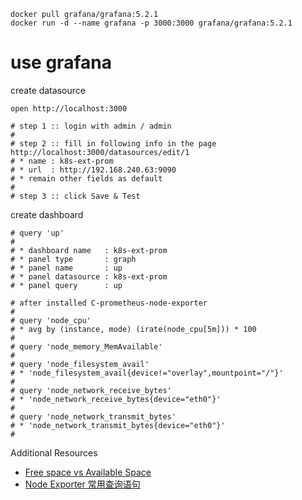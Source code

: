 ```
docker pull grafana/grafana:5.2.1
docker run -d --name grafana -p 3000:3000 grafana/grafana:5.2.1
```

# use grafana

create datasource

```
open http://localhost:3000

# step 1 :: login with admin / admin
#
# step 2 :: fill in following info in the page http://localhost:3000/datasources/edit/1
# * name : k8s-ext-prom
# * url  : http://192.168.240.63:9090
# * remain other fields as default
#
# step 3 :: click Save & Test
```

create dashboard

```
# query 'up'
#
# * dashboard name   : k8s-ext-prom
# * panel type       : graph
# * panel name       : up
# * panel datasource : k8s-ext-prom
# * panel query      : up

# after installed C-prometheus-node-exporter
#
# query 'node_cpu'
# * avg by (instance, mode) (irate(node_cpu[5m])) * 100
#
# query 'node_memory_MemAvailable'
#
# query 'node_filesystem_avail'
# * 'node_filesystem_avail{device!="overlay",mountpoint="/"}'
#
# query 'node_network_receive_bytes'
# * 'node_network_receive_bytes{device="eth0"}'
#
# query 'node_network_transmit_bytes'
# * 'node_network_transmit_bytes{device="eth0"}'
#
```

Additional Resources

* [Free space vs Available Space](https://github.com/prometheus/node_exporter/issues/269)
* [Node Exporter 常用查询语句](https://songjiayang.gitbooks.io/prometheus/content/exporter/nodeexporter_query.html)
